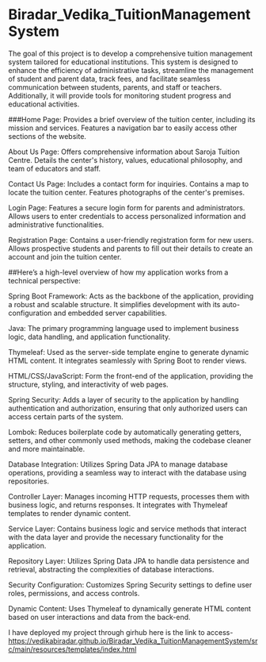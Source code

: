 # Biradar_Vedika_TuitionManagementSystem
The goal of this project is to develop a comprehensive tuition management system tailored for educational institutions. This system is designed to enhance the efficiency of administrative tasks, streamline the management of student and parent data, track fees, and facilitate seamless communication between students, parents, and staff or teachers. Additionally, it will provide tools for monitoring student progress and educational activities.

###Home Page:
Provides a brief overview of the tuition center, including its mission and services.
Features a navigation bar to easily access other sections of the website.

About Us Page:
Offers comprehensive information about Saroja Tuition Centre.
Details the center's history, values, educational philosophy, and team of educators and staff.

Contact Us Page:
Includes a contact form for inquiries.
Contains a map to locate the tuition center.
Features photographs of the center's premises.

Login Page:
Features a secure login form for parents and administrators.
Allows users to enter credentials to access personalized information and administrative functionalities.

Registration Page:
Contains a user-friendly registration form for new users.
Allows prospective students and parents to fill out their details to create an account and join the tuition center.


##Here’s a high-level overview of how my application works from a technical perspective:

Spring Boot Framework: Acts as the backbone of the application, providing a robust and scalable structure. It simplifies development with its auto-configuration and embedded server capabilities.

Java: The primary programming language used to implement business logic, data handling, and application functionality.

Thymeleaf: Used as the server-side template engine to generate dynamic HTML content. It integrates seamlessly with Spring Boot to render views.

HTML/CSS/JavaScript: Form the front-end of the application, providing the structure, styling, and interactivity of web pages.

Spring Security: Adds a layer of security to the application by handling authentication and authorization, ensuring that only authorized users can access certain parts of the system.

Lombok: Reduces boilerplate code by automatically generating getters, setters, and other commonly used methods, making the codebase cleaner and more maintainable.

Database Integration: Utilizes Spring Data JPA to manage database operations, providing a seamless way to interact with the database using repositories.

Controller Layer: Manages incoming HTTP requests, processes them with business logic, and returns responses. It integrates with Thymeleaf templates to render dynamic content.

Service Layer: Contains business logic and service methods that interact with the data layer and provide the necessary functionality for the application.

Repository Layer: Utilizes Spring Data JPA to handle data persistence and retrieval, abstracting the complexities of database interactions.

Security Configuration: Customizes Spring Security settings to define user roles, permissions, and access controls.

Dynamic Content: Uses Thymeleaf to dynamically generate HTML content based on user interactions and data from the back-end.


I have deployed my project through girhub here is the link to access-
https://vedikabiradar.github.io/Biradar_Vedika_TuitionManagementSystem/src/main/resources/templates/index.html
